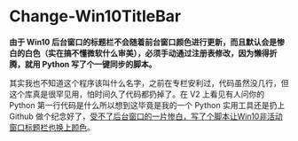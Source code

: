# Change-Win10TitleBar


**由于 Win10 后台窗口的标题栏不会随着前台窗口颜色进行更新，而且默认会是惨白的白色（实在搞不懂微软什么审美），必须手动通过注册表修改，因为懒得折腾，就用 Python 写了个一键同步的脚本。**

其实我也不知道这个程序该叫什么名字，之前在专栏安利过，代码虽然没几行，但这个库真是很罕见用，怕时间久了代码都扔掉了。在 V2 上看见有人问你的Python 第一行代码是什么所以想到这毕竟是我的一个 Python 实用工具还是扔上Github 做个纪念好了，[受不了后台窗口的一片惨白，写了个脚本让Win10非活动窗口标题栏也换上颜色](https://zhuanlan.zhihu.com/p/21477137)。
